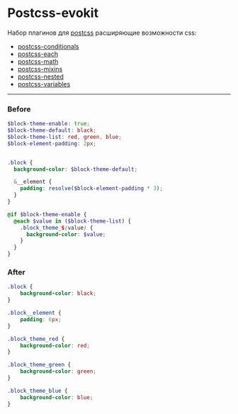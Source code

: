 [postcss]: https://github.com/postcss/postcss
[postcss-conditionals]: https://github.com/andyjansson/postcss-conditionals
[postcss-each]: https://github.com/outpunk/postcss-each
[postcss-math]: https://github.com/shauns/postcss-math
[postcss-mixins]: https://github.com/postcss/postcss-mixins
[postcss-nested]: https://github.com/postcss/postcss-nested
[postcss-variables]: https://github.com/nathanhood/postcss-variables

# Postcss-evokit

Набор плагинов для [postcss] расширяющие возможности css:

- [postcss-conditionals]
- [postcss-each]
- [postcss-math]
- [postcss-mixins]
- [postcss-nested]
- [postcss-variables]

---

### Before
```scss
$block-theme-enable: true;
$block-theme-default: black;
$block-theme-list: red, green, blue;
$block-element-padding: 2px;


.block {
  background-color: $block-theme-default;

  &__element {
    padding: resolve($block-element-padding * 3);
  }
}

@if $block-theme-enable {
  @each $value in ($block-theme-list) {
    .block_theme_$(value) {
      background-color: $value;
    }
  }
}
```

### After
```scss
.block {
    background-color: black;
}

.block__element {
    padding: 6px;
}

.block_theme_red {
    background-color: red;
}

.block_theme_green {
    background-color: green;
}

.block_theme_blue {
    background-color: blue;
}

```
